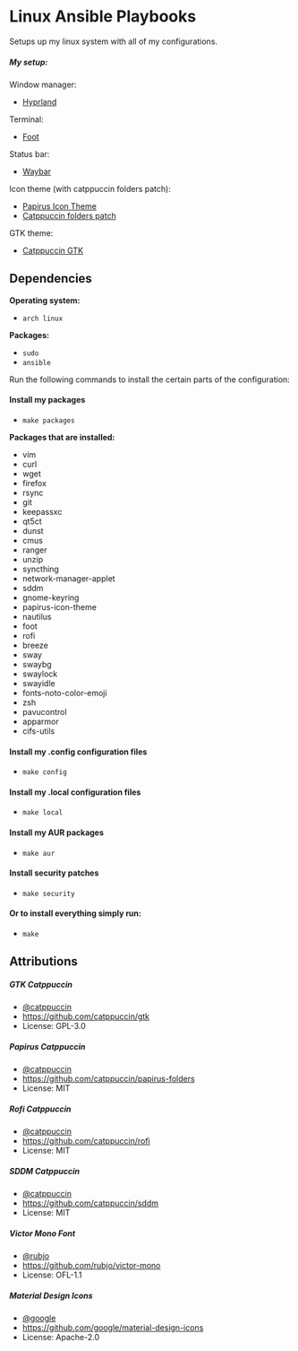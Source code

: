 # Linux Ansible Playbooks

Setups up my linux system with all of my configurations.

##### My setup:

Window manager:
- [Hyprland](https://hyprland.org/)

Terminal:
- [Foot](https://codeberg.org/dnkl/foot)

Status bar:
- [Waybar](https://github.com/Alexays/Waybar)

Icon theme (with catppuccin folders patch):
- [Papirus Icon Theme](https://github.com/PapirusDevelopmentTeam/papirus-icon-theme)
- [Catppuccin folders patch](https://github.com/catppuccin/papirus-folders)

GTK theme:
- [Catppuccin GTK](https://github.com/catppuccin/gtk)


## Dependencies

**Operating system:**

- `arch linux`

**Packages:**

- `sudo`
- `ansible`

Run the following commands to install the certain parts of the configuration:

#### Install my packages

- `make packages`

**Packages that are installed:**

- vim
- curl
- wget
- firefox
- rsync
- git
- keepassxc
- qt5ct
- dunst
- cmus
- ranger
- unzip
- syncthing
- network-manager-applet
- sddm
- gnome-keyring
- papirus-icon-theme
- nautilus
- foot
- rofi
- breeze
- sway
- swaybg
- swaylock
- swayidle
- fonts-noto-color-emoji
- zsh
- pavucontrol
- apparmor
- cifs-utils

#### Install my .config configuration files

- `make config`

#### Install my .local configuration files

- `make local`

#### Install my AUR packages

- `make aur`

#### Install security patches

- `make security`

#### Or to install everything simply run:

- `make`

## Attributions

##### GTK Catppuccin
- [@catppuccin](https://github.com/catppuccin)
- https://github.com/catppuccin/gtk
- License: GPL-3.0

##### Papirus Catppuccin
- [@catppuccin](https://github.com/catppuccin)
- https://github.com/catppuccin/papirus-folders
- License: MIT

##### Rofi Catppuccin
- [@catppuccin](https://github.com/catppuccin)
- https://github.com/catppuccin/rofi
- License: MIT

##### SDDM Catppuccin
- [@catppuccin](https://github.com/catppuccin)
- https://github.com/catppuccin/sddm
- License: MIT

##### Victor Mono Font
- [@rubjo](https://github.com/rubjo)
- https://github.com/rubjo/victor-mono
- License: OFL-1.1

##### Material Design Icons
- [@google](https://github.com/google)
- https://github.com/google/material-design-icons
- License: Apache-2.0
